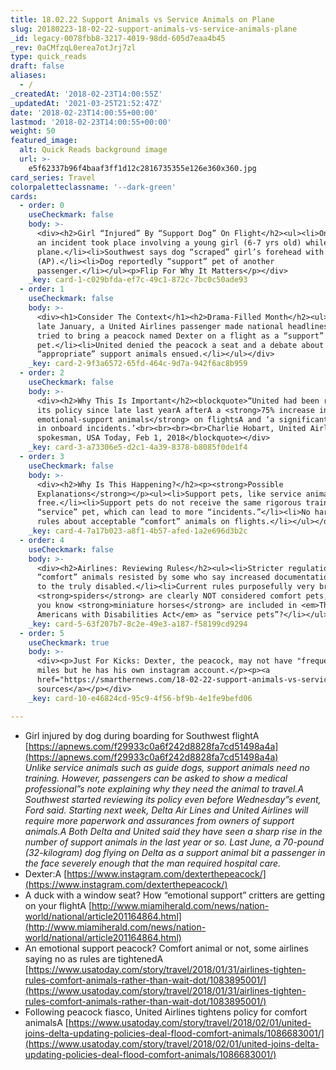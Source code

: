 ```yaml
---
title: 18.02.22 Support Animals vs Service Animals on Plane
slug: 20180223-18-02-22-support-animals-vs-service-animals-plane
_id: legacy-0078fbb8-3217-4019-98dd-605d7eaa4b45
_rev: 0aCMfzqL0erea7otJrj7zl
type: quick_reads
draft: false
aliases:
  - /
_createdAt: '2018-02-23T14:00:55Z'
_updatedAt: '2021-03-25T21:52:47Z'
date: '2018-02-23T14:00:55+00:00'
lastmod: '2018-02-23T14:00:55+00:00'
weight: 50
featured_image:
  alt: Quick Reads background image
  url: >-
    e5f62337b96f4baaf3ff1d12c2816735355e126e360x360.jpg
card_series: Travel
colorpaletteclassname: '--dark-green'
cards:
  - order: 0
    useCheckmark: false
    body: >-
      <div><h2>Girl “Injured” By “Support Dog” On Flight</h2><ul><li>On Feb 21,
      an incident took place involving a young girl (6-7 yrs old) while boarding
      plane.</li><li>Southwest says dog “scraped” girl’s forehead with teeth
      (AP).</li><li>Dog reportedly “support” pet of another
      passenger.</li></ul><p>Flip For Why It Matters</p></div>
    _key: card-1-c029bfda-ef7c-49c1-872c-7bc0c50ade93
  - order: 1
    useCheckmark: false
    body: >-
      <div><h1>Consider The Context</h1><h2>Drama-Filled Month</h2><ul><li>In
      late January, a United Airlines passenger made national headlines when she
      tried to bring a peacock named Dexter on a flight as a “support”
      pet.</li><li>United denied the peacock a seat and a debate about
      “appropriate” support animals ensued.</li></ul></div>
    _key: card-2-9f3a6572-65fd-464c-9d7a-942f6ac8b959
  - order: 2
    useCheckmark: false
    body: >-
      <div><h2>Why This Is Important</h2><blockquote>“United had been reviewing
      its policy since late last yearA afterA a <strong>75% increase in
      emotional-support animals</strong> on flightsA and ‘a significant increase
      in onboard incidents.’<br><br><br><br>Charlie Hobart, United Airlines
      spokesman, USA Today, Feb 1, 2018</blockquote></div>
    _key: card-3-a73306e5-d2c1-4a39-8378-b8085f0de1f4
  - order: 3
    useCheckmark: false
    body: >-
      <div><h2>Why Is This Happening?</h2><p><strong>Possible
      Explanations</strong></p><ul><li>Support pets, like service animals, fly
      free.</li><li>Support pets do not receive the same rigorous training as a
      “service” pet, which can lead to more “incidents.”</li><li>No hard firm
      rules about acceptable “comfort” animals on flights.</li></ul></div>
    _key: card-4-7a17b023-a8f1-4b57-afed-1a2e696d3b2c
  - order: 4
    useCheckmark: false
    body: >-
      <div><h2>Airlines: Reviewing Rules</h2><ul><li>Stricter regulations on
      “comfort” animals resisted by some who say increased documentation unfair
      to the truly disabled.</li><li>Current rules purposefully very broad;
      <strong>spiders</strong> are clearly NOT considered comfort pets, but did
      you know <strong>miniature horses</strong> are included in <em>The
      Americans with Disabilities Act</em> as “service pets”?</li></ul></div>
    _key: card-5-63f207b7-8c2e-49e3-a187-f58199cd9294
  - order: 5
    useCheckmark: true
    body: >-
      <div><p>Just For Kicks: Dexter, the peacock, may not have "frequent flyer"
      miles but he has his own instagram account.</p><p><a
      href="https://smarthernews.com/18-02-22-support-animals-vs-service-animals-plane/">view
      sources</a></p></div>
    _key: card-10-e46824cd-95c9-4f56-bf9b-4e1fe9befd06

---
```

* Girl injured by dog during boarding for Southwest flightA [https://apnews.com/f29933c0a6f242d8828fa7cd51498a4a](https://apnews.com/f29933c0a6f242d8828fa7cd51498a4a)  
_Unlike service animals such as guide dogs, support animals need no training. However, passengers can be asked to show a medical professional”s note explaining why they need the animal to travel.A_ _Southwest started reviewing its policy even before Wednesday”s event, Ford said. Starting next week, Delta Air Lines and United Airlines will require more paperwork and assurances from owners of support animals.A_ _Both Delta and United said they have seen a sharp rise in the number of support animals in the last year or so. Last June, a 70-pound (32-kilogram) dog flying on Delta as a support animal bit a passenger in the face severely enough that the man required hospital care._
* Dexter:A [https://www.instagram.com/dexterthepeacock/](https://www.instagram.com/dexterthepeacock/)
* A duck with a window seat? How “emotional support” critters are getting on your flightA [http://www.miamiherald.com/news/nation-world/national/article201164864.html](http://www.miamiherald.com/news/nation-world/national/article201164864.html)
* An emotional support peacock? Comfort animal or not, some airlines saying no as rules are tightenedA [https://www.usatoday.com/story/travel/2018/01/31/airlines-tighten-rules-comfort-animals-rather-than-wait-dot/1083895001/](https://www.usatoday.com/story/travel/2018/01/31/airlines-tighten-rules-comfort-animals-rather-than-wait-dot/1083895001/)
* Following peacock fiasco, United Airlines tightens policy for comfort animalsA [https://www.usatoday.com/story/travel/2018/02/01/united-joins-delta-updating-policies-deal-flood-comfort-animals/1086683001/](https://www.usatoday.com/story/travel/2018/02/01/united-joins-delta-updating-policies-deal-flood-comfort-animals/1086683001/)